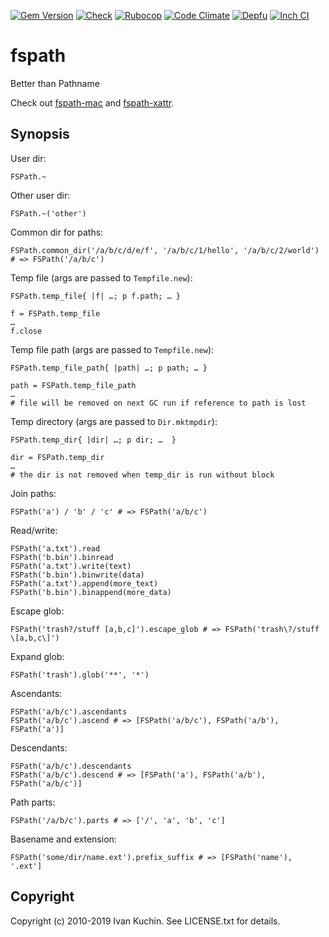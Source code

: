 [![Gem Version](https://img.shields.io/gem/v/fspath?logo=rubygems)](https://rubygems.org/gems/fspath)
[![Check](https://img.shields.io/github/actions/workflow/status/toy/fspath/check.yml?label=check&logo=github)](https://github.com/toy/fspath/actions/workflows/check.yml)
[![Rubocop](https://img.shields.io/github/actions/workflow/status/toy/fspath/rubocop.yml?label=rubocop&logo=rubocop)](https://github.com/toy/fspath/actions/workflows/rubocop.yml)
[![Code Climate](https://img.shields.io/codeclimate/maintainability/toy/fspath?logo=codeclimate)](https://codeclimate.com/github/toy/fspath)
[![Depfu](https://img.shields.io/depfu/toy/fspath)](https://depfu.com/github/toy/fspath)
[![Inch CI](https://inch-ci.org/github/toy/fspath.svg?branch=master)](https://inch-ci.org/github/toy/fspath)

# fspath

Better than Pathname

Check out [fspath-mac](https://rubygems.org/gems/fspath-mac) and [fspath-xattr](https://rubygems.org/gems/fspath-xattr).

## Synopsis

User dir:

    FSPath.~

Other user dir:

    FSPath.~('other')

Common dir for paths:

    FSPath.common_dir('/a/b/c/d/e/f', '/a/b/c/1/hello', '/a/b/c/2/world') # => FSPath('/a/b/c')

Temp file (args are passed to `Tempfile.new`):

    FSPath.temp_file{ |f| …; p f.path; … }

    f = FSPath.temp_file
    …
    f.close

Temp file path (args are passed to `Tempfile.new`):

    FSPath.temp_file_path{ |path| …; p path; … }

    path = FSPath.temp_file_path
    …
    # file will be removed on next GC run if reference to path is lost

Temp directory (args are passed to `Dir.mktmpdir`):

    FSPath.temp_dir{ |dir| …; p dir; …  }

    dir = FSPath.temp_dir
    …
    # the dir is not removed when temp_dir is run without block

Join paths:

    FSPath('a') / 'b' / 'c' # => FSPath('a/b/c')

Read/write:

    FSPath('a.txt').read
    FSPath('b.bin').binread
    FSPath('a.txt').write(text)
    FSPath('b.bin').binwrite(data)
    FSPath('a.txt').append(more_text)
    FSPath('b.bin').binappend(more_data)

Escape glob:

    FSPath('trash?/stuff [a,b,c]').escape_glob # => FSPath('trash\?/stuff \[a,b,c\]')

Expand glob:

    FSPath('trash').glob('**', '*')

Ascendants:

    FSPath('a/b/c').ascendants
    FSPath('a/b/c').ascend # => [FSPath('a/b/c'), FSPath('a/b'), FSPath('a')]

Descendants:

    FSPath('a/b/c').descendants
    FSPath('a/b/c').descend # => [FSPath('a'), FSPath('a/b'), FSPath('a/b/c')]

Path parts:

    FSPath('/a/b/c').parts # => ['/', 'a', 'b', 'c']

Basename and extension:

    FSPath('some/dir/name.ext').prefix_suffix # => [FSPath('name'), '.ext']

## Copyright

Copyright (c) 2010-2019 Ivan Kuchin. See LICENSE.txt for details.

